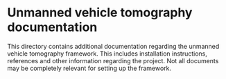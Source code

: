 # Unmanned vehicle tomography documentation

This directory contains additional documentation regarding the unmanned vehicle 
tomography framework. This includes installation instructions, references and
other information regarding the project. Not all documents may be completely
relevant for setting up the framework.
